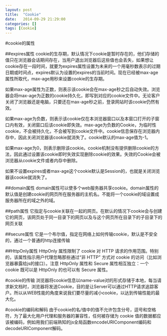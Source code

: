 ```yaml
---
layout: post
title:  "Cookie"
date:   2014-09-29 21:29:00
categories: []
tags: [Cookie]
---
```


#cookie的属性

##expires属性
cookie的生存期，默认情况下cookie是暂时存在的，他们存储的值只在浏览器会话期间存在，当用户退出浏览器后这些值也会丢失，如果想让cookie存在一段时间，就要为expires属性设置为未来的一个用毫秒数表示的过期日期或时间点，expires默认为设置的expires的当前时间。现在已经被max-age属性所取代，max-age用秒来设置cookie的生存期。

如果max-age属性为正数，则表示该cookie会在max-age秒之后自动失效。浏览器会将max-age为正数的cookie持久化，即写到对应的cookie文件中。无论客户关闭了浏览器还是电脑，只要还在max-age秒之前，登录网站时该cookie仍然有效。

如果max-age为负数，则表示该cookie仅在本浏览器窗口以及本窗口打开的子窗口内有效，关闭窗口后该cookie即失效。max-age为负数的Cookie，为临时性cookie，不会被持久化，不会被写到cookie文件中。cookie信息保存在浏览器内存中，因此关闭浏览器该cookie就消失了。cookie默认的max-age值为-1。

‍如果max-age为0，则表示删除该cookie。cookie机制没有提供删除cookie的方法，因此通过设置该cookie即时失效实现删除cookie的效果。失效的Cookie会被浏览器从cookie文件或者内存中删除。

如果不设置expires或者max-age这个cookie默认是Session的，也就是关闭浏览器该cookie就消失了。


##domain属性
domain属性可以使多个web服务器共享cookie。domain属性的默认值是创建cookie的网页所在服务器的主机名。不能将一个cookie的域设置成服务器所在的域之外的域。

##path属性
它指定与cookie关联在一起的网页。在默认的情况下cookie会与创建它的网页，该网页处于同一目录下的网页以及与这个网页所在目录下的子目录下的网页关联


##secure属性
它是一个布尔值，指定在网络上如何传输cookie，默认是不安全的，通过一个普通的http连接传输


##HttpOnly属性
HttpOnly 属性限制了 cookie 对 HTTP 请求的作用范围。特别的，该属性指示用户代理忽略那些通过“非 HTTP” 方式对 cookie 的访问（比如浏览器暴露给js的接口）。注意 HttpOnly 属性和 Secure 属性相互独立：一个 cookie 既可以是 HttpOnly 的也可以有 Secure 属性。


#cookie的传输
浏览器将cookie信息以name-value对的形式存储于本地，每当请求新文档时，浏览器将发送Cookie，目的是让Server可以通过HTTP请求追踪客户。所以从WEB性能的角度来说我们要尽量的减小cookie，以达到传输性能的最大化。


#cookie的编码和解码
由于cookie的名/值中的值不允许包含分号，逗号和空格符，为了最大化用户代理和服务器的兼容性，任何被存储为 cookie 值的数据都应该被编码，例如用我们前端熟知的js全局函数encodeURIComponent编码和decodeURIComponent解码。

